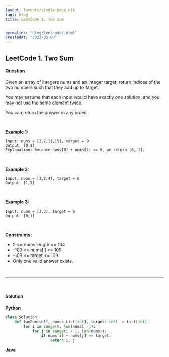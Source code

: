 ```yaml
---
layout: layouts/single-page.njk
tags: blog
title: LeetCode 1. Two Sum


permalink: "blog/leetcode1.html"
createdAt: "2023-05-08"
---
```


## LeetCode 1. Two Sum





#### Question
Given an array of integers nums and an integer target, return indices of the two numbers such that they add up to target.

You may assume that each input would have exactly one solution, and you may not use the same element twice.

You can return the answer in any order.

<p>&nbsp;</p>

**Example 1:**

    Input: nums = [2,7,11,15], target = 9
    Output: [0,1]
    Explanation: Because nums[0] + nums[1] == 9, we return [0, 1].

<p>&nbsp;</p>

**Example 2:**

    Input: nums = [3,2,4], target = 6
    Output: [1,2]

<p>&nbsp;</p>

**Example 3:**

    Input: nums = [3,3], target = 6
    Output: [0,1]

<p>&nbsp;</p>


**Constraints:**


* 2 <= nums.length <= 104
* -109 <= nums[i] <= 109
* -109 <= target <= 109
* Only one valid answer exists.




<p>&nbsp;</p>

---

<p>&nbsp;</p>  

#### Solution
**Python**
```Python
class Solution:
    def twoSum(self, nums: List[int], target: int) -> List[int]:
        for i in range(0, len(nums) -1):
            for j in range(i + 1, len(nums)):
                if nums[i] + nums[j] == target:
                    return i, j
```

**Java**